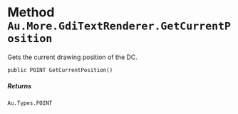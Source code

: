 # Method `Au.More.GdiTextRenderer.GetCurrentPosition`

Gets the current drawing position of the DC.

```
public POINT GetCurrentPosition()
```

##### Returns

`Au.Types.POINT`